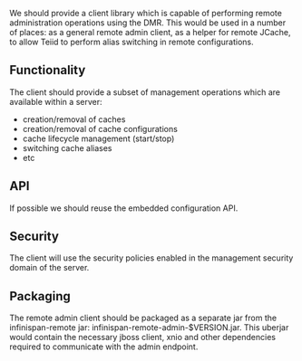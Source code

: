 We should provide a client library which is capable of performing remote administration operations using the DMR.
This would be used in a number of places: as a general remote admin client, as a helper for remote JCache, to allow Teiid to perform alias switching in remote configurations.

## Functionality
The client should provide a subset of management operations which are available within a server:

* creation/removal of caches
* creation/removal of cache configurations
* cache lifecycle management (start/stop)
* switching cache aliases
* etc

## API
If possible we should reuse the embedded configuration API.

## Security
The client will use the security policies enabled in the management security domain of the server.

## Packaging
The remote admin client should be packaged as a separate jar from the infinispan-remote jar: infinispan-remote-admin-$VERSION.jar. This uberjar would contain the necessary jboss client, xnio and other dependencies required to communicate with the admin endpoint.